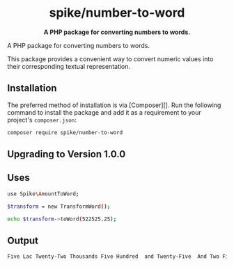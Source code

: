 <h1 align="center">spike/number-to-word</h1>

<p align="center">
    <strong>A PHP package for converting numbers to words.</strong>
</p>

A PHP package for converting numbers to words.

This package provides a convenient way to convert numeric values into their corresponding textual representation.

## Installation

The preferred method of installation is via [Composer][]. Run the following
command to install the package and add it as a requirement to your project's
`composer.json`:

```bash
composer require spike/number-to-word
```

## Upgrading to Version 1.0.0

## Uses

```bash
use Spike\AmountToWord;

$transform = new TransformWord();

echo $transform->toWord(522525.25);
```
## Output
```bash
Five Lac Twenty-Two Thousands Five Hundred  and Twenty-Five  And Two Five Paisa

```
